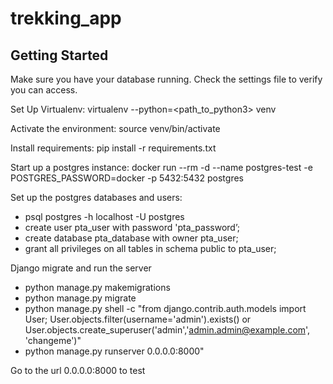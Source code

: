 # trekking_app

## Getting Started
Make sure you have your database running.
Check the settings file to verify you can access.

Set Up Virtualenv:
virtualenv --python=<path_to_python3> venv

Activate the environment:
source venv/bin/activate

Install requirements:
pip install -r requirements.txt

Start up a postgres instance:
docker run --rm -d --name postgres-test -e POSTGRES_PASSWORD=docker -p 5432:5432 postgres

Set up the postgres databases and users:
- psql postgres -h localhost -U postgres
- create user pta_user with password 'pta_password’;
- create database pta_database with owner pta_user;
- grant all privileges on all tables in schema public to pta_user;

Django migrate and run the server
- python manage.py makemigrations
- python manage.py migrate 
- python manage.py shell -c "from django.contrib.auth.models import User; User.objects.filter(username='admin').exists() or User.objects.create_superuser('admin','admin.admin@example.com', 'changeme')"
- python manage.py runserver 0.0.0.0:8000"

Go to the url 0.0.0.0:8000 to test 
